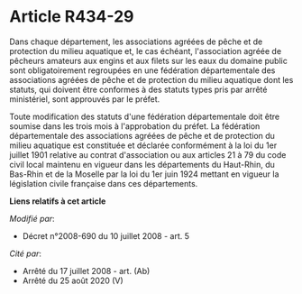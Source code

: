 # Article R434-29

Dans chaque département, les associations agréées de pêche et de protection du milieu aquatique et, le cas échéant,
l'association agréée de pêcheurs amateurs aux engins et aux filets sur les eaux du domaine public sont obligatoirement
regroupées en une fédération départementale des associations agréées de pêche et de protection du milieu aquatique dont les
statuts, qui doivent être conformes à des statuts types pris par arrêté ministériel, sont approuvés par le préfet. 

Toute modification des statuts d'une fédération départementale doit être soumise dans les trois mois à l'approbation du
préfet. La fédération départementale des associations agréées de pêche et de protection du milieu aquatique est constituée et
déclarée conformément à la loi du 1er juillet 1901 relative au contrat d'association ou aux articles 21 à 79 du code civil
local maintenu en vigueur dans les départements du Haut-Rhin, du Bas-Rhin et de la Moselle par la loi du 1er juin 1924
mettant en vigueur la législation civile française dans ces départements.

**Liens relatifs à cet article**

_Modifié par_:

  - Décret n°2008-690 du 10 juillet 2008 - art. 5

_Cité par_:

  - Arrêté du 17 juillet 2008 - art. (Ab)
  - Arrêté du 25 août 2020 (V)

